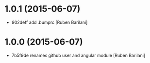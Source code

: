# 1.0.1 (2015-06-07)

- 902deff add .bumprc [Ruben Barilani]


# 1.0.0 (2015-06-07)

- 7b5f9de renames github user and angular module [Ruben Barilani]
